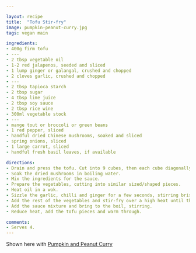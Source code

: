 ```yaml
---

layout: recipe
title:  "Tofu Stir-fry"
image: pumpkin-peanut-curry.jpg
tags: vegan main

ingredients:
- 400g firm tofu
- ---
- 2 tbsp vegetable oil
- 1-2 red jalapenos, seeded and sliced
- 1 lump ginger or galangal, crushed and chopped
- 2 cloves garlic, crushed and chopped
- ---
- 2 tbsp tapioca starch
- 2 tbsp sugar
- 4 tbsp lime juice
- 2 tbsp soy sauce
- 2 tbsp rice wine
- 300ml vegetable stock
- ---
- mange tout or broccoli or green beans
- 1 red pepper, sliced
- handful dried Chinese mushrooms, soaked and sliced
- spring onions, sliced
- 1 large carrot, sliced
- handful fresh basil leaves, if available

directions:
- Drain and press the tofu. Cut into 9 cubes, then each cube diagonally into triangular pieces. Deep/shallow fry until golden, but not too brown. Drain and set aside.
- Soak the dried mushrooms in boiling water.
- Mix the ingredients for the sauce.
- Prepare the vegetables, cutting into similar sized/shaped pieces.
- Heat oil in a wok. 
- Sizzle the garlic, chilli and ginger for a few seconds, stirring briskly.
- Add the rest of the vegetables and stir-fry over a high heat until they begin to soften slightly.
- Add the sauce mixture and bring to the boil, stirring.
- Reduce heat, add the tofu pieces and warm through.

comments: 
- Serves 4.
---
```


Shown here with [Pumpkin and Peanut Curry](https://lynda365.github.io/pumpkin-peanut-curry.html)
